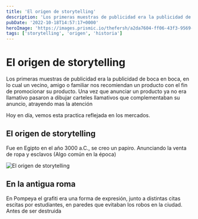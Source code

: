 ```yaml
---
title: 'El origen de storytelling'
description: 'Los primeras muestras de publicidad era la publicidad de boca en boca, en lo cual un vecino, amigo o familiar nos recomiendan un producto con el fin de promocionar su producto.'
pubDate: '2022-10-18T14:57:17+0000'
heroImage: 'https://images.prismic.io/thefersh/a2da7604-ff06-43f3-9569-4c5b54f90f12_Protadas+blog.png?auto=compress,format'
tags: ['storytelling', 'origen', 'historia']
---
```

# El origen de storytelling

Los primeras muestras de publicidad era la publicidad de boca en boca, en lo cual un vecino, amigo o familiar nos recomiendan un producto con el fin de promocionar su producto.
Una vez que anunciar un producto ya no era llamativo pasaron a dibujar carteles llamativos que complementaban su anuncio, atrayendo mas la atención

Hoy en día, vemos esta practica reflejada en los mercados.

## El origen de storytelling

Fue en Egipto en el año 3000 a.C., se creo un papiro. Anunciando la venta de ropa y esclavos (Algo común en la época)

![El origen de storytelling](https://images.prismic.io/thefersh/361cb31e-f5a7-4911-bf08-f7efa5258374_la-brujula-verde-papiro-oxirrinco.jpg?auto=compress,format)

## En la antigua roma

En Pompeya el grafiti era una forma de expresión, junto a distintas citas escitas por estudiantes, en paredes que evitaban los robos en la ciudad. Antes de ser destruida
